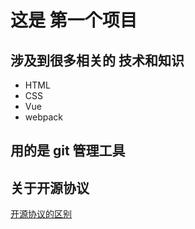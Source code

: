 # 这是 第一个项目

## 涉及到很多相关的 技术和知识

- HTML
- CSS
- Vue
- webpack

## 用的是 git 管理工具

## 关于开源协议
[开源协议的区别](https://baike.baidu.com/item/%E5%BC%80%E6%BA%90%E5%8D%8F%E8%AE%AE)
